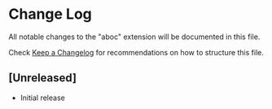 # Change Log

All notable changes to the "aboc" extension will be documented in this file.

Check [Keep a Changelog](http://keepachangelog.com/) for recommendations on how to structure this file.

## [Unreleased]

- Initial release
